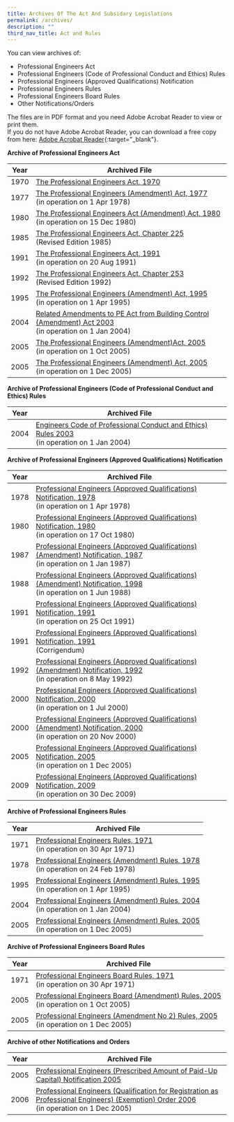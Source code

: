 ```yaml
---
title: Archives Of The Act And Subsidary Legislations
permalink: /archives/
description: ""
third_nav_title: Act and Rules
---
```

You can view archives of:  

*   Professional Engineers Act
*   Professional Engineers (Code of Professional Conduct and Ethics) Rules
*   Professional Engineers (Approved Qualifications) Notification
*   Professional Engineers Rules
*   Professional Engineers Board Rules
*   Other Notifications/Orders

The files are in PDF format and you need Adobe Acrobat Reader to view or print them. <br>
If you do not have Adobe Acrobat Reader, you can download a free copy from here: [Adobe Acrobat Reader](http://get.adobe.com/reader/){:target="_blank"}.

**Archive of Professional Engineers Act**

| Year | Archived File  |
| -------- | -------- |
| 1970|  [The Professional Engineers Act, 1970](/files/Archives/PE%20Act/peact70.pdf)
| 1977|  [The Professional Engineers (Amendment) Act, 1977](/files/Archives/PE%20Act/peact77.pdf) <br>(in operation on 1 Apr 1978)|
| 1980|  [The Professional Engineers Act (Amendment) Act, 1980](/files/Archives/PE%20Act/peact80.pdf) <br>(in operation on 15 Dec 1980)|
| 1985|  [The Professional Engineers Act, Chapter 225](/files/Archives/PE%20Act/peact85.pdf) <br>(Revised Edition 1985)|
| 1991|  [The Professional Engineers Act, 1991](/files/Archives/peact91.pdf) <br>(in operation on 20 Aug 1991)|
| 1992|  [The Professional Engineers Act, Chapter 253](/files/Archives/PE%20Act/peact92.pdf) <br>(Revised Edition 1992)|
| 1995|  [The Professional Engineers (Amendment) Act, 1995](/files/Archives/PE%20Act/peact95.pdf) <br>(in operation on 1 Apr 1995)|
| 2004|  [Related Amendments to PE Act from Building Control (Amendment) Act 2003](/files/Archives/PE%20Act/peact04.pdf) <br>(in operation on 1 Jan 2004)|
| 2005|  [The Professional Engineers (Amendment)Act, 2005](/files/Archives/PE%20Act/peact05.pdf) <br>(in operation on 1 Oct 2005)|
| 2005|  [The Professional Engineers (Amendment) Act, 2005](/files/Archives/PE%20Act/peact05a.pdf) <br>(in operation on 1 Dec 2005)|


**Archive of Professional Engineers (Code of Professional Conduct and Ethics) Rules**

| Year | Archived File  |
| -------- | -------- |
| 2004|  [Engineers Code of Professional Conduct and Ethics) Rules 2003](/files/Archives/PE%20Code/pecode04.pdf) <br>(in operation on 1 Jan 2004)|


**Archive of Professional Engineers (Approved Qualifications) Notification**

| Year | Archived File  |
| -------- | -------- |
| 1978| [Professional Engineers (Approved Qualifications) Notification, 1978](/files/Archives/PE%20Notification/penotif78.pdf) <br>(in operation on 1 Apr 1978)|
| 1980| [Professional Engineers (Approved Qualifications) Notification, 1980](/files/Archives/PE%20Notification/penotif80.pdf) <br>(in operation on 17 Oct 1980)|
| 1987| [Professional Engineers (Approved Qualifications) (Amendment) Notification, 1987](/files/Archives/PE%20Notification/penotif87.pdf) <br>(in operation on 1 Jan 1987)|
| 1988| [Professional Engineers (Approved Qualifications) (Amendment) Notification, 1998](/files/Archives/PE%20Notification/penotif88.pdf) <br>(in operation on 1 Jun 1988)|
| 1991| [Professional Engineers (Approved Qualifications) Notification, 1991](/files/Archives/PE%20Notification/penotif91.pdf) <br>(in operation on 25 Oct 1991)|
| 1991| [Professional Engineers (Approved Qualifications) Notification, 1991](/files/Archives/PE%20Notification/penotif91c.pdf) <br>(Corrigendum)|
| 1992| [Professional Engineers (Approved Qualifications) (Amendment) Notification, 1992](/files/Archives/PE%20Notification/penotif92.pdf) <br>(in operation on 8 May 1992)|
| 2000| [Professional Engineers (Approved Qualifications) Notification, 2000](/files/Archives/PE%20Notification/pen00.pdf) <br>(in operation on 1 Jul 2000)|
| 2000| [Professional Engineers (Approved Qualifications) (Amendment) Notification, 2000](/files/Archives/PE%20Notification/pen00a.pdf) <br>(in operation on 20 Nov 2000)|
| 2005| [Professional Engineers (Approved Qualifications) Notification, 2005](/files/Archives/PE%20Notification/pen05.pdf) <br>(in operation on 1 Dec 2005)|
| 2009| [Professional Engineers (Approved Qualifications) Notification, 2009](/files/Archives/PE%20Notification/pen09.pdf) <br>(in operation on 30 Dec 2009)|


**Archive of Professional Engineers Rules**

| Year | Archived File  |
| -------- | -------- |
| 1971|  [Professional Engineers Rules, 1971](/files/Archives/perule71.pdf) <br>(in operation on 30 Apr 1971)|
| 1978|  [Professional Engineers (Amendment) Rules, 1978](/files/Archives/PE%20Rules/perule71a.pdf) <br>(in operation on 24 Feb 1978)|
| 1995|  [Professional Engineers (Amendment) Rules, 1995](/files/Archives/PE%20Rules/perule95.pdf) <br>(in operation on 1 Apr 1995)|
| 2004|  [Professional Engineers (Amendment) Rules, 2004](/files/Archives/PE%20Rules/perules04.pdf) <br>(in operation on 1 Jan 2004)|
| 2005|  [Professional Engineers (Amendment) Rules, 2005](/files/Archives/PE%20Rules/perules05.pdf) <br>(in operation on 1 Dec 2005)|


**Archive of Professional Engineers Board Rules**

| Year | Archived File  |
| -------- | -------- |
| 1971|  [Professional Engineers Board Rules, 1971](/files/Archives/PE%20Board%20Rules/pebrule71.pdf) <br>(in operation on 30 Apr 1971)|
| 2005|  [Professional Engineers Board (Amendment) Rules, 2005](/files/Archives/PE%20Board%20Rules/pebrule05.pdf) <br>(in operation on 1 Oct 2005)|
| 2005|  [Professional Engineers (Amendment No 2) Rules, 2005](/files/Archives/PE%20Board%20Rules/pebrule05a.pdf) <br>(in operation on 1 Dec 2005)|


**Archive of other Notifications and Orders**

| Year | Archived File  |
| -------- | -------- |
| 2005|  [Professional Engineers (Prescribed Amount of Paid-Up Capital) Notification 2005](/files/Archives/Others/paid-up.pdf)|
| 2006|  [Professional Engineers (Qualification for Registration as Professional Engineers) (Exemption) Order 2006](/files/Archives/Others/exempt-ord.pdf) <br>(in operation on 1 Dec 2005)|